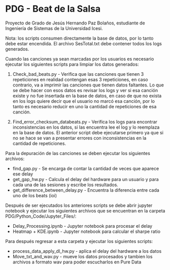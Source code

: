 # PDG - Beat de la Salsa
Proyecto de Grado de Jesús Hernando Paz Bolaños, estudiante de Ingeniería de Sistemas de la Universidad Icesi.

Nota: los scripts consumen directamente la base de datos, por lo tanto debe estar encendida. El archivo SesTotal.txt debe contener todos los logs generados.

Cuando las canciones ya sean marcadas por los usuarios es necesario ejecutar los siguientes scripts para limpiar los datos generados:

1) Check_bad_beats.py - Verifica que las canciones que tienen 3 repeticiones en realidad contengan esas 3 repeticiones, en caso contrario, va a imprimir las canciones que tienen datos faltantes. Lo que se debe hacer con esos datos es revisar los logs y ver si esa canción existe y no fue insertada en la base de datos, en caso de que no exista en los logs quiere decir que el usuario no marcó esa canción, por lo tanto es necesario reducir en uno la cantidad de repeticiones de esa canción.

2) Find_error_checksum_databeats.py  - Verifica los logs para encontrar inconsistencias en los datos, si las encuentra lee el log y lo reemplaza en la base de datos. El anterior script debe ejecutarse primero ya que si no se hace se van a presentar errores con inconsistencias en la cantidad de repeticiones.

Para la depuración de las canciones se deben ejecutar los siguientes archivos:

* find_gap.py    -   Se encarga de contar la cantidad de veces que aparece ese delay
* get_gap_hw.py  -   Calcula el delay del hardware para un usuario y para cada una de las sesiones y escribe los resultados.
* get_difference_between_delay.py  -   Encuentra la diferencia entre cada uno de los beats (ioi)

Después de ser ejecutados los anteriores scripts se debe abrir jupyter notebook y ejecutar los siguientes archivos que se encuentran en la carpeta PDG/Python_Code/Jupyter_Files/:

* Delay_Processing.ipynb - Jupyter notebook para procesar el delay 
* Heatmap + KDE.ipynb - Jupyter notebook para calcular el sharpe ratio

Para después regresar a esta carpeta y ejecutar los siguientes scripts:

* process_data_apply_dl_hw.py - aplica el delay del hardware a los datos 
* Move_txt_and_wav.py - mueve los datos procesados y tambien los archivos a formato wav para poder escucharlos en Pure Data
